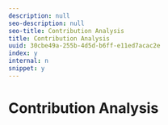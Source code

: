 ```yaml
---
description: null
seo-description: null
seo-title: Contribution Analysis
title: Contribution Analysis
uuid: 30cbe49a-255b-4d5d-b6ff-e11ed7acac2e
index: y
internal: n
snippet: y
---
```


# Contribution Analysis

